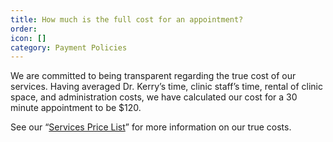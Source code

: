 ```yaml
---
title: How much is the full cost for an appointment?
order: 
icon: []
category: Payment Policies
---
```

We are committed to being transparent regarding the true cost of our services. Having averaged Dr. Kerry’s time, clinic staff’s time, rental of clinic space, and administration costs, we have calculated our cost for a 30 minute appointment to be $120.

See our “[Services Price List](hlc-services-price-list.pdf)” for more information on our true costs.